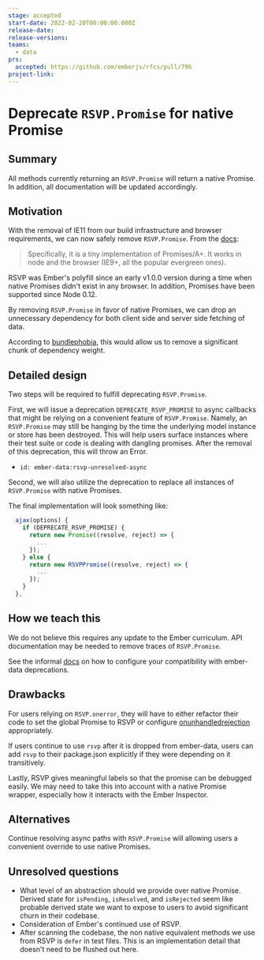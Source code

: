 ```yaml
---
stage: accepted
start-date: 2022-02-20T00:00:00.000Z
release-date:
release-versions:
teams:
  - data
prs:
  accepted: https://github.com/emberjs/rfcs/pull/796
project-link:
---
```


# Deprecate `RSVP.Promise` for native Promise

## Summary

All methods currently returning an `RSVP.Promise` will return a native Promise. In addition, all documentation will be updated accordingly.

## Motivation

With the removal of IE11 from our build infrastructure and browser requirements, we can now safely remove `RSVP.Promise`. From the [docs](https://github.com/tildeio/rsvp.js/):

> Specifically, it is a tiny implementation of Promises/A+. It works in node and the browser (IE9+, all the popular evergreen ones).

RSVP was Ember's polyfill since an early v1.0.0 version during a time when native Promises didn't exist in any browser.  In addition, Promises have been supported since Node 0.12.

By removing `RSVP.Promise` in favor of native Promises, we can drop an unnecessary dependency for both client side and server side fetching of data.

According to [bundlephobia](https://bundlephobia.com/package/rsvp@4.8.5), this would allow us to remove a significant chunk of dependency weight.

## Detailed design

Two steps will be required to fulfill deprecating `RSVP.Promise`.

First, we will issue a deprecation `DEPRECATE_RSVP_PROMISE` to async callbacks that might be relying on a convenient feature of `RSVP.Promise`.  Namely, an `RSVP.Promise` may still be hanging by the time the underlying model instance or store has been destroyed.  This will help users surface instances where their test suite or code is dealing with dangling promises.  After the removal of this deprecation, this will throw an Error.

- `id: ember-data:rsvp-unresolved-async`

Second, we will also utilize the deprecation to replace all instances of `RSVP.Promise` with native Promises.

The final implementation will look something like:

```js
  ajax(options) {
    if (DEPRECATE_RSVP_PROMISE) {
      return new Promise((resolve, reject) => {
        ...
      });
    } else {
      return new RSVPPromise((resolve, reject) => {
        ...
      });
    }
  },
```

## How we teach this

We do not believe this requires any update to the Ember curriculum. API documentation may be needed to remove traces of `RSVP.Promise`.

See the informal [docs](https://github.com/emberjs/data/blob/fa18fd148e9881a860343eabf0ba15b6f048c3ea/packages/private-build-infra/addon/current-deprecations.ts) on how to configure your compatibility with ember-data deprecations.

## Drawbacks

For users relying on `RSVP.onerror`, they will have to either refactor their code to set the global Promise to RSVP or configure [onunhandledrejection](https://developer.mozilla.org/en-US/docs/Web/API/WindowEventHandlers/onunhandledrejection) appropriately.

If users continue to use `rsvp` after it is dropped from ember-data, users can add `rsvp` to their package.json explicitly if they were depending on it transitively.

Lastly, RSVP gives meaningful labels so that the promise can be debugged easily. We may need to take this into account with a native Promise wrapper, especially how it interacts with the Ember Inspector.

## Alternatives

Continue resolving async paths with `RSVP.Promise` will allowing users a convenient override to use native Promises.

## Unresolved questions

- What level of an abstraction should we provide over native Promise. Derived state for `isPending`, `isResolved`, and `isRejected` seem like probable derived state we want to expose to users to avoid significant churn in their codebase.
- Consideration of Ember's continued use of RSVP.
- After scanning the codebase, the non native equivalent methods we use from RSVP is `defer` in test files.  This is an implementation detail that doesn't need to be flushed out here.
